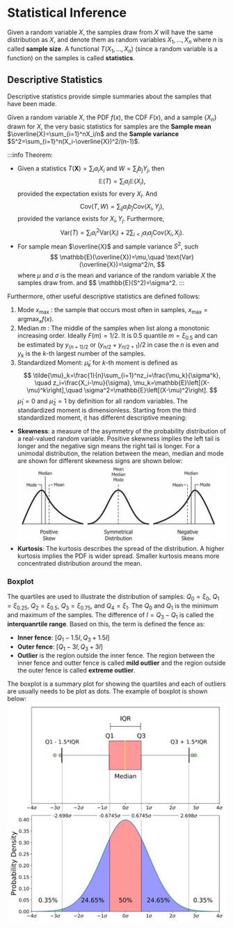 # Statistical Inference

Given a random variable $X$, the samples draw from $X$ will have the same distribution as $X$, and denote them as random variables $X_1,\dots,X_n$ where $n$ is called **sample size**. A functional $T(X_1,\dots,X_n)$ (since a random variable is a function) on the samples is called **statistics**. 

## Descriptive Statistics

Descriptive statistics provide simple summaries about the samples that have been made.

Given a random variable $X$, the PDF $f(x)$, the CDF $F(x)$, and a sample $\lbrace X_n\rbrace$ drawn for $X$, the very basic statistics for samples are the **Sample mean** $\overline{X}=\sum_{i=1}^nX_i/n$ and the **Sample variance** $S^2=\sum_{i=1}^n(X_i-\overline{X})^2/(n-1)$. 

:::info Theorem:
* Given a statistics $T(\boldsymbol{X})=\sum_ia_iX_i$ and $W=\sum_jb_jY_j$, then
$$
\mathbb{E}(T)=\sum_ia_i\mathbb{E}(X_i),
$$
provided the expectation exists for every $X_i$. And 
$$
\text{Cov}(T,W)=\sum_{ij}a_ib_j\text{Cov}(X_i,Y_j),
$$
provided the variance exists for $X_i,Y_j$. Furthermore,
$$
\text{Var}(T) = \sum_ia^2_i\text{Var}(X_i)+2\sum_{i<j}a_ia_j\text{Cov}(X_i,X_j).
$$
* For sample mean $\overline{X}$ and sample variance $S^2$, such
$$
\mathbb{E}(\overline{X})=\mu,\quad \text{Var}(\overline{X})=\sigma^2/n,
$$
where $\mu$ and $\sigma$ is the mean and variance of the random variable $X$ the samples draw from.
and
$$
\mathbb{E}(S^2)=\sigma^2.
:::

Furthermore, other useful descriptive statistics are defined follows:
1. Mode $x_{\text{max}}$ : the sample that occurs most often in samples, $x_{\text{max}}=\text{argmax}_xf(x)$.
2. Median $m$ : The middle of the samples when list along a monotonic increasing order. Ideally $F(m)=1/2$. It is $0.5$ quantile $m=\xi_{0.5}$ and can be estimated by $y_{(n+1)/2}$ or $(y_{n/2}+y_{n/2+1})/2$ in case the $n$ is even and $y_k$ is the $k$-th largest number of the samples.
3. Standardized Moment: $\tilde{\mu}_k$ for $k$-th moment is defined as
$$
\tilde{\mu}_k=\frac{1}{n}\sum_{i=1}^nz_i=\frac{\mu_k}{\sigma^k}, \quad z_i=\frac{X_i-\mu}{\sigma}, \mu_k=\mathbb{E}\left[(X-\mu)^k\right],\quad \sigma^2=\mathbb{E}\left[(X-\mu)^2\right].
$$
$\tilde{\mu}_1=0$ and $\tilde{\mu}_2=1$ by definition for all random variables. The standardized moment is dimensionless. Starting from the third standardized moment, it has different descriptive meaning:
* **Skewness**: a measure of the asymmetry of the probability distribution of a real-valued random variable. Positive skewness implies the left tail is longer and the negative sign means the right tail is longer.  For a unimodal distribution, the relation between the mean, median and mode are shown for different skewness signs are shown below:
![skewness relationship with mean, median and mode](/img/docs/Image_skewness_mean_median_mode_relation.png)
* **Kurtosis**: The kurtosis describes the spread of the distribution. A higher kurtosis implies the PDF is wider spread. Smaller kurtosis means more concentrated distribution around the mean.

### Boxplot

The quartiles are used to illustrate the distribution of samples: $Q_0=\xi_{0}$, $Q_1=\xi_{0.25}$, $Q_2=\xi_{0.5}$, $Q_3=\xi_{0.75}$, and $Q_4=\xi_{1}$. The $Q_0$ and $Q_1$ is the minimum and maximum of the samples. The difference of $I=Q_3-Q_1$ is called the **interquanrtile range**. Based on this, the term is defined the fence as:
* **Inner fence**: $[Q_1-1.5I, Q_3+1.5I]$
* **Outer fence**: $[Q_1-3I, Q_3+3I]$
* **Outlier** is the region outside the inner fence. The region between the inner fence and outter fence is called **mild outlier** and the region outside the outer fence is called **extreme outlier**.

The boxplot is a summary plot for showing the quartiles and each of outliers are usually needs to be plot as dots. The example of boxplot is shown below:
![boxplot](/img/docs/Image_boxplot.png)